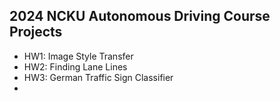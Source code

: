 ## 2024 NCKU Autonomous Driving Course Projects

- HW1: Image Style Transfer
- HW2: Finding Lane Lines
- HW3: German Traffic Sign Classifier
- 

